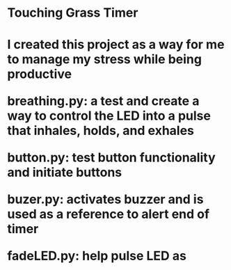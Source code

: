 <h1>Touching Grass Timer<h1>
I created this project as a way for me to manage my stress while being productive

breathing.py: a test and create a way to control the LED
                into a pulse that inhales, holds, and exhales
                
button.py: test button functionality and initiate buttons

buzer.py:  activates buzzer and is used as a reference to alert end of timer

fadeLED.py: help pulse LED as 